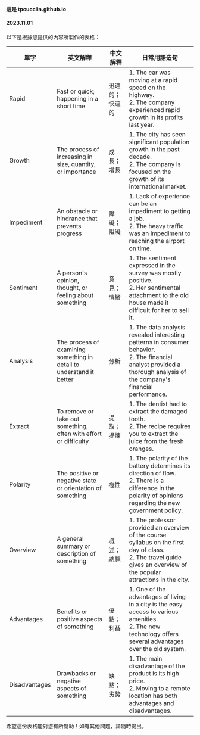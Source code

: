 #### 這是 tpcucclin.github.io

#### 2023.11.01


以下是根據您提供的內容所製作的表格：

| 單字 | 英文解釋 | 中文解釋 | 日常用語造句 |
| --- | --- | --- | --- |
| Rapid | Fast or quick; happening in a short time | 迅速的；快速的 | 1. The car was moving at a rapid speed on the highway. <br> 2. The company experienced rapid growth in its profits last year. |
| Growth | The process of increasing in size, quantity, or importance | 成長；增長 | 1. The city has seen significant population growth in the past decade. <br> 2. The company is focused on the growth of its international market. |
| Impediment | An obstacle or hindrance that prevents progress | 障礙；阻礙 | 1. Lack of experience can be an impediment to getting a job. <br> 2. The heavy traffic was an impediment to reaching the airport on time. |
| Sentiment | A person's opinion, thought, or feeling about something | 意見；情緒 | 1. The sentiment expressed in the survey was mostly positive. <br> 2. Her sentimental attachment to the old house made it difficult for her to sell it. |
| Analysis | The process of examining something in detail to understand it better | 分析 | 1. The data analysis revealed interesting patterns in consumer behavior. <br> 2. The financial analyst provided a thorough analysis of the company's financial performance. |
| Extract | To remove or take out something, often with effort or difficulty | 提取；提煉 | 1. The dentist had to extract the damaged tooth. <br> 2. The recipe requires you to extract the juice from the fresh oranges. |
| Polarity | The positive or negative state or orientation of something | 極性 | 1. The polarity of the battery determines its direction of flow. <br> 2. There is a difference in the polarity of opinions regarding the new government policy. |
| Overview | A general summary or description of something | 概述；總覽 | 1. The professor provided an overview of the course syllabus on the first day of class. <br> 2. The travel guide gives an overview of the popular attractions in the city. |
| Advantages | Benefits or positive aspects of something | 優點；利益 | 1. One of the advantages of living in a city is the easy access to various amenities. <br> 2. The new technology offers several advantages over the old system. |
| Disadvantages | Drawbacks or negative aspects of something | 缺點；劣勢 | 1. The main disadvantage of the product is its high price. <br> 2. Moving to a remote location has both advantages and disadvantages. |

希望這份表格能對您有所幫助！如有其他問題，請隨時提出。